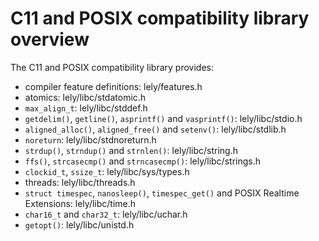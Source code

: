 C11 and POSIX compatibility library overview
============================================

The C11 and POSIX compatibility library provides:
- compiler feature definitions: lely/features.h
- atomics: lely/libc/stdatomic.h
- `max_align_t`: lely/libc/stddef.h
- `getdelim()`, `getline()`, `asprintf()` and `vasprintf()`: lely/libc/stdio.h
- `aligned_alloc()`, `aligned_free()` and `setenv()`: lely/libc/stdlib.h
- `noreturn`: lely/libc/stdnoreturn.h
- `strdup()`, `strndup()` and `strnlen()`: lely/libc/string.h
- `ffs()`, `strcasecmp()` and `strncasecmp()`: lely/libc/strings.h
- `clockid_t`, `ssize_t`: lely/libc/sys/types.h
- threads: lely/libc/threads.h
- `struct timespec`, `nanosleep()`, `timespec_get()` and POSIX Realtime
  Extensions: lely/libc/time.h
- `char16_t` and `char32_t`: lely/libc/uchar.h
- `getopt()`: lely/libc/unistd.h

